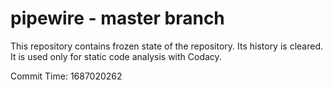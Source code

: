 # pipewire - master branch

This repository contains frozen state of the repository.
Its history is cleared. It is used only for static code
analysis with Codacy.

Commit Time: 1687020262